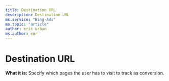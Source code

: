 ```yaml
---
title: Destination URL
description: Destination URL
ms.service: "Bing-Ads"
ms.topic: "article"
author: eric-urban
ms.author: eur
---
```


# Destination URL

**What it is:**  Specify which pages the user has to visit to track as conversion.


